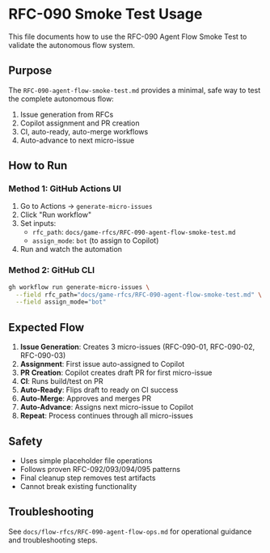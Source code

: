 # RFC-090 Smoke Test Usage

This file documents how to use the RFC-090 Agent Flow Smoke Test to validate the autonomous flow system.

## Purpose

The `RFC-090-agent-flow-smoke-test.md` provides a minimal, safe way to test the complete autonomous flow:
1. Issue generation from RFCs
2. Copilot assignment and PR creation  
3. CI, auto-ready, auto-merge workflows
4. Auto-advance to next micro-issue

## How to Run

### Method 1: GitHub Actions UI
1. Go to Actions → `generate-micro-issues`
2. Click "Run workflow" 
3. Set inputs:
   - `rfc_path`: `docs/game-rfcs/RFC-090-agent-flow-smoke-test.md`
   - `assign_mode`: `bot` (to assign to Copilot)
4. Run and watch the automation

### Method 2: GitHub CLI
```bash
gh workflow run generate-micro-issues \
  --field rfc_path="docs/game-rfcs/RFC-090-agent-flow-smoke-test.md" \
  --field assign_mode="bot"
```

## Expected Flow

1. **Issue Generation**: Creates 3 micro-issues (RFC-090-01, RFC-090-02, RFC-090-03)
2. **Assignment**: First issue auto-assigned to Copilot
3. **PR Creation**: Copilot creates draft PR for first micro-issue
4. **CI**: Runs build/test on PR
5. **Auto-Ready**: Flips draft to ready on CI success  
6. **Auto-Merge**: Approves and merges PR
7. **Auto-Advance**: Assigns next micro-issue to Copilot
8. **Repeat**: Process continues through all micro-issues

## Safety

- Uses simple placeholder file operations
- Follows proven RFC-092/093/094/095 patterns
- Final cleanup step removes test artifacts
- Cannot break existing functionality

## Troubleshooting

See `docs/flow-rfcs/RFC-090-agent-flow-ops.md` for operational guidance and troubleshooting steps.